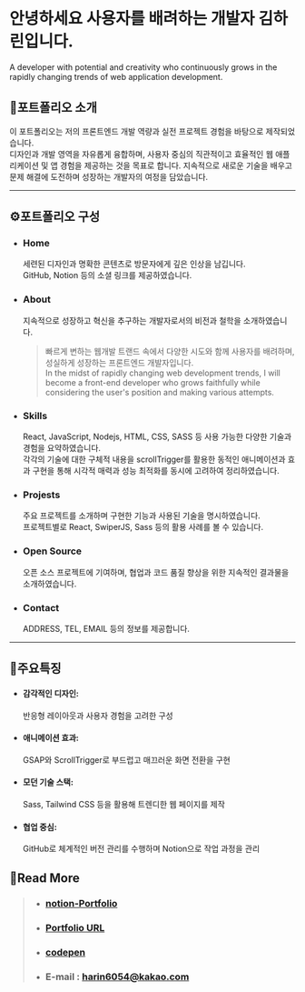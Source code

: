 # **안녕하세요 사용자를 배려하는 개발자 김하린입니다.**
A developer with potential and creativity who continuously grows in the rapidly changing trends of web application development.



## 🔔포트폴리오 소개 
이 포트폴리오는 저의 프론트엔드 개발 역량과 실전 프로젝트 경험을 바탕으로 제작되었습니다.
</br>디자인과 개발 영역을 자유롭게 융합하며, 사용자 중심의 직관적이고 효율적인 웹 애플리케이션 및 앱 경험을 제공하는 것을 목표로 합니다. 지속적으로 새로운 기술을 배우고 문제 해결에 도전하며 성장하는 개발자의 여정을 담았습니다.

*****************************************
## ⚙포트폴리오 구성
* ### Home
  세련된 디자인과 명확한 콘텐츠로 방문자에게 깊은 인상을 남깁니다.
  </br>GitHub, Notion 등의 소셜 링크를 제공하였습니다.
  
* ### About
   지속적으로 성장하고 혁신을 추구하는 개발자로서의 비전과 철학을 소개하였습니다. 
  > 빠르게 변하는 웹개발 트랜드 속에서 다양한 시도와 함께 사용자를 배려하며, 성실하게 성장하는 프론트엔드 개발자입니다.
  > </br>In the midst of rapidly changing web development trends, I will become a front-end developer who grows faithfully while considering the user's position and making various attempts.
* ### Skills
  React, JavaScript, Nodejs, HTML, CSS, SASS 등 사용 가능한 다양한 기술과 경험을 요약하였습니다.
  </br> 각각의 기술에 대한 구체적 내용을 scrollTrigger를 활용한 동적인 애니메이션과 효과 구현을 통해 시각적 매력과 성능 최적화를 동시에 고려하여 정리하였습니다. 
* ### Projests
  주요 프로젝트를 소개하며 구현한 기능과 사용된 기술을 명시하였습니다. 
  </br>프로젝트별로 React, SwiperJS, Sass 등의 활용 사례를 볼 수 있습니다.
* ### Open Source
  오픈 소스 프로젝트에 기여하며, 협업과 코드 품질 향상을 위한 지속적인 결과물을 소개하였습니다.
* ### Contact
  ADDRESS, TEL, EMAIL 등의 정보를 제공합니다.  
**************************************
## 📣주요특징
*  #### 감각적인 디자인:
    반응형 레이아웃과 사용자 경험을 고려한 구성
* #### 애니메이션 효과:
  GSAP와 ScrollTrigger로 부드럽고 매끄러운 화면 전환을 구현
* #### 모던 기술 스택:
  Sass, Tailwind CSS 등을 활용해 트렌디한 웹 페이지를 제작
* #### 협업 중심:
  GitHub로 체계적인 버전 관리를 수행하며 Notion으로 작업 과정을 관리


  
## 🔎Read More
> * ### [notion-Portfolio](https://intriguing-quart-025.notion.site/Front-end-Developer-1271c427bf7a80c9bd19cc9a0dcfff2a)
>
> * ### [Portfolio URL]( https://harin-kw0w.github.io/PORTFOLIO/)
> * ### [codepen](https://codepen.io/your-work)
> * ### E-mail : harin6054@kakao.com

